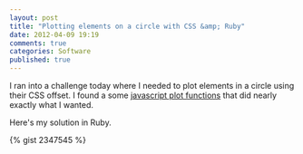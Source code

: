 ```yaml
---
layout: post
title: "Plotting elements on a circle with CSS &amp; Ruby"
date: 2012-04-09 19:19
comments: true
categories: Software
published: true
---
```


I ran into a challenge today where I needed to plot elements in a circle using their CSS offset. I found a some [javascript plot functions](http://snipt.net/guttersleeper/plot-points-on-circle/) that did nearly exactly what I wanted.

Here's my solution in Ruby.
<!-- more -->

{% gist 2347545 %}

